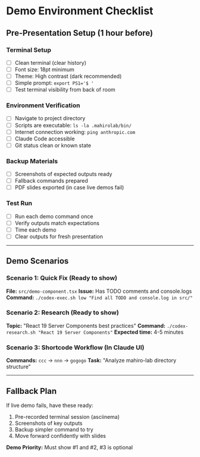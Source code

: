 # Demo Environment Checklist

## Pre-Presentation Setup (1 hour before)

### Terminal Setup
- [ ] Clean terminal (clear history)
- [ ] Font size: 18pt minimum
- [ ] Theme: High contrast (dark recommended)
- [ ] Simple prompt: `export PS1='$ '`
- [ ] Test terminal visibility from back of room

### Environment Verification
- [ ] Navigate to project directory
- [ ] Scripts are executable: `ls -la .mahirolab/bin/`
- [ ] Internet connection working: `ping anthropic.com`
- [ ] Claude Code accessible
- [ ] Git status clean or known state

### Backup Materials
- [ ] Screenshots of expected outputs ready
- [ ] Fallback commands prepared
- [ ] PDF slides exported (in case live demos fail)

### Test Run
- [ ] Run each demo command once
- [ ] Verify outputs match expectations
- [ ] Time each demo
- [ ] Clear outputs for fresh presentation

---

## Demo Scenarios

### Scenario 1: Quick Fix (Ready to show)
**File:** `src/demo-component.tsx`
**Issue:** Has TODO comments and console.logs
**Command:** `./codex-exec.sh low "Find all TODO and console.log in src/"`

### Scenario 2: Research (Ready to show)
**Topic:** "React 19 Server Components best practices"
**Command:** `./codex-research.sh "React 19 Server Components"`
**Expected time:** 4-5 minutes

### Scenario 3: Shortcode Workflow (In Claude UI)
**Commands:** `ccc` → `nnn` → `gogogo`
**Task:** "Analyze mahiro-lab directory structure"

---

## Fallback Plan

If live demo fails, have these ready:
1. Pre-recorded terminal session (asciinema)
2. Screenshots of key outputs
3. Backup simpler command to try
4. Move forward confidently with slides

**Demo Priority:** Must show #1 and #2, #3 is optional
